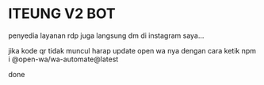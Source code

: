 # ITEUNG V2 BOT

penyedia layanan rdp juga langsung dm di instagram saya...

jika kode qr tidak muncul harap update open wa nya dengan cara ketik
npm i @open-wa/wa-automate@latest

done
